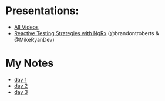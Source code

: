 # Presentations:
* [All Videos](https://nitayneeman.com/posts/all-talks-from-ng-conf-2018/)
* [Reactive Testing Strategies with NgRx](https://brandonroberts.github.io/ngrx-ngconf-2018/ngrx-testing/assets/player/KeynoteDHTMLPlayer.html) (@brandontroberts & @MikeRyanDev)


# My Notes
* [day 1](https://tgrux.github.io/presentations/ngConf-2018/notes/NG-Conf-Day-1-41818.md)
* [day 2](https://tgrux.github.io/presentations/ngConf-2018/notes/NG-Conf-Day-2-41918.md)
* [day 3](https://tgrux.github.io/presentations/ngConf-2018/notes/NgConf-Day-3-42018.md)